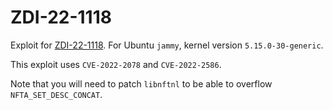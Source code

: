 # ZDI-22-1118

Exploit for [ZDI-22-1118](https://www.zerodayinitiative.com/advisories/ZDI-22-1118/). For Ubuntu `jammy`, kernel version `5.15.0-30-generic`.

This exploit uses `CVE-2022-2078` and `CVE-2022-2586`.

Note that you will need to patch `libnftnl` to be able to overflow `NFTA_SET_DESC_CONCAT`.
